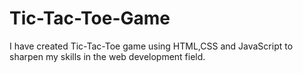 # Tic-Tac-Toe-Game
I have created Tic-Tac-Toe game using HTML,CSS and JavaScript to sharpen my skills in the web development field.
